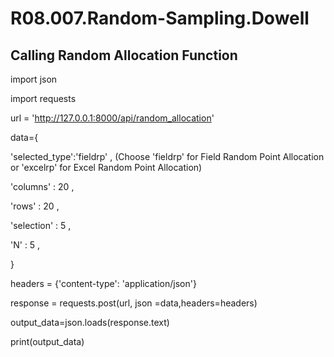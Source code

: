 # R08.007.Random-Sampling.Dowell


## Calling Random Allocation Function

import json

import requests

url = 'http://127.0.0.1:8000/api/random_allocation'

data={

  'selected_type':'fieldrp' ,   (Choose 'fieldrp' for Field Random Point Allocation or 'excelrp' for Excel Random Point Allocation)
  
  'columns' : 20 ,
  
  'rows' : 20 , 
  
  'selection' : 5 ,
 
  'N' : 5 ,
 
 }

headers = {'content-type': 'application/json'}

response = requests.post(url, json =data,headers=headers)

output_data=json.loads(response.text)

print(output_data)

